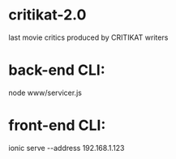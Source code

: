 # critikat-2.0
last movie critics produced by CRITIKAT writers

# back-end CLI:
node www/servicer.js

# front-end CLI:
ionic serve --address 192.168.1.123
